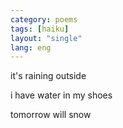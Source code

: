 ```yaml
---
category: poems
tags: [haiku]
layout: "single"
lang: eng
---
```


it's raining outside


i have water in my shoes


tomorrow will snow
